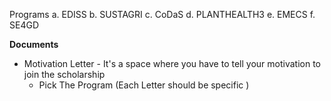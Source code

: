 Programs
a. EDISS
b. SUSTAGRI
c. CoDaS
d. PLANTHEALTH3
e. EMECS
f. SE4GD



**Documents**
- Motivation Letter - It's a space where you have to tell your motivation to join the scholarship
	- Pick The Program (Each Letter should be specific )